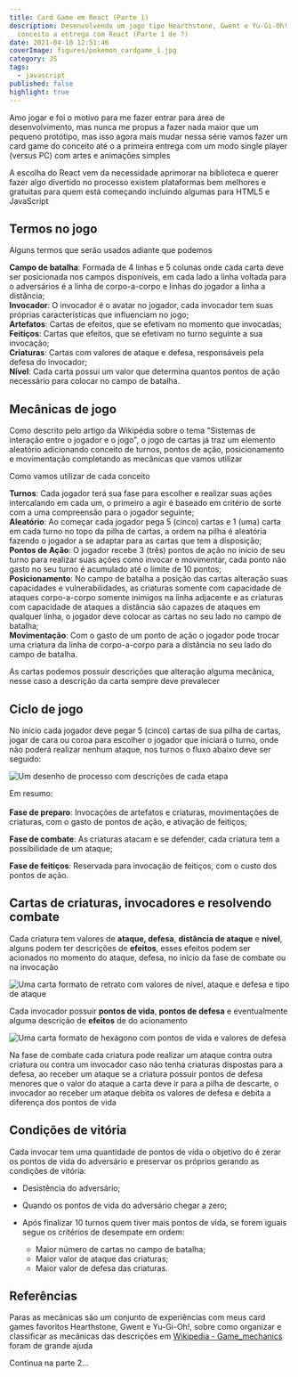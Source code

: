 ```yaml
---
title: Card Game em React (Parte 1)
description: Desenvolvendo um jogo tipo Hearthstone, Gwent e Yu-Gi-Oh! do
  conceito a entrega com React (Parte 1 de ?)
date: 2021-04-10 12:51:46
coverImage: figures/pokemon_cardgame_1.jpg
category: JS
tags:
  - javascript
published: false
highlight: true
---
```

Amo jogar e foi o motivo para me fazer entrar para área de desenvolvimento, mas nunca me propus a fazer nada maior que um pequeno protótipo, mas isso agora mais mudar nessa série vamos fazer um card game do conceito até o a primeira entrega com um modo single player (versus PC) com artes e animações simples

A escolha do React vem da necessidade aprimorar na biblioteca e querer fazer algo divertido no processo existem plataformas bem melhores e gratuitas para quem está começando incluindo algumas para HTML5 e JavaScript

## Termos no jogo

Alguns termos que serão usados adiante que podemos 

**Campo de batalha**: Formada de 4 linhas e 5 colunas onde cada carta deve ser posicionada nos campos disponíveis, em cada lado a linha voltada para o adversários é a linha de corpo-a-corpo e linhas do jogador a linha a distância;\
**Invocador**: O invocador é o avatar no jogador, cada invocador tem suas próprias características que influenciam no jogo;\
**Artefatos**: Cartas de efeitos, que se efetivam no momento que invocadas;\
**Feitiços**: Cartas que efeitos, que se efetivam no turno seguinte a sua invocação;\
**Criaturas**: Cartas com valores de ataque e defesa, responsáveis pela defesa do invocador;\
**Nível**: Cada carta possui um valor que determina quantos pontos de ação necessário para colocar no campo de batalha.

## Mecânicas de jogo

Como descrito pelo artigo da Wikipédia sobre o tema "Sistemas de interação entre o jogador e o jogo", o jogo de cartas já traz um elemento aleatório adicionando conceito de turnos, pontos de ação, posicionamento e movimentação completando as mecânicas que vamos utilizar

Como vamos utilizar de cada conceito

**Turnos**: Cada jogador terá sua fase para escolher e realizar suas ações intercalando em cada um, o primeiro a agir é baseado em critério de sorte com a uma compreensão para o jogador seguinte;\
**Aleatório**: Ao começar cada jogador pega 5 (cinco) cartas e 1 (uma) carta em cada turno no topo da pilha de cartas, a ordem na pilha é aleatória fazendo o jogador a se adaptar para as cartas que tem a disposição;\
**Pontos de Ação**: O jogador recebe 3 (três) pontos de ação no início de seu turno para realizar suas ações como invocar e movimentar, cada ponto não gasto no seu turno é acumulado até o limite de 10 pontos;\
**Posicionamento**: No campo de batalha a posição das cartas alteração suas capacidades e vulnerabilidades, as criaturas somente com capacidade de ataques corpo-a-corpo somente inimigos na linha adjacente e as criaturas com capacidade de ataques a distância são capazes de ataques em qualquer linha, o jogador deve colocar as cartas no seu lado no campo de batalha;\
**Movimentação**: Com o gasto de um ponto de ação o jogador pode trocar uma criatura da linha de corpo-a-corpo para a distância no seu lado do campo de batalha. 

As cartas podemos possuir descrições que alteração alguma mecânica, nesse caso a descrição da carta sempre deve prevalecer

## Ciclo de jogo

No início cada jogador deve pegar 5 (cinco) cartas de sua pilha de cartas, jogar de cara ou coroa para escolher o jogador que iniciará o turno, onde não poderá realizar nenhum ataque, nos turnos o fluxo abaixo deve ser seguido:

![Um desenho de processo com descrições de cada etapa](figures/game_loop_1.png "Game Loop")

Em resumo:\
\
**Fase de preparo**: Invocações de artefatos e criaturas, movimentações de criaturas, com o gasto de pontos de ação, e ativação de feitiços;

**Fase de combate**: As criaturas atacam e se defender, cada criatura tem a possibilidade de um ataque;

**Fase de feitiços**: Reservada para invocação de feitiços, com o custo dos pontos de ação.

## Cartas de criaturas, invocadores e resolvendo combate

Cada criatura tem valores de **ataque, defesa**, **distância de ataque** e **nível**, alguns podem ter descrições de **efeitos**, esses efeitos podem ser acionados no momento do ataque, defesa, no início da fase de combate ou na invocação

![Uma carta formato de retrato com valores de nível, ataque e defesa e tipo de ataque](figures/explicacao_card_criaturas.png "Exemplo de carta de criatura")

Cada invocador possuir **pontos de vida**, **pontos de defesa** e eventualmente alguma descrição de **efeitos** de do acionamento

![Uma carta formato de hexágono com pontos de vida e valores de defesa](figures/explicacao_card_invocador.png "Exemplo de carta de invocador")

Na fase de combate cada criatura pode realizar um ataque contra outra criatura ou contra um invocador caso não tenha criaturas dispostas para a defesa, ao receber um ataque se a criatura possuir pontos de defesa menores que o valor do ataque a carta deve ir para a pilha de descarte, o invocador ao receber um ataque debita os valores de defesa e debita a diferença dos pontos de vida

## Condições de vitória

Cada invocar tem uma quantidade de pontos de vida o objetivo do é zerar os pontos de vida do adversário e preservar os próprios gerando as condições de vitória:

* Desistência do adversário;
* Quando os pontos de vida do adversário chegar a zero;
* Após finalizar 10 turnos quem tiver mais pontos de vida, se forem iguais segue os critérios de desempate em ordem:  

  * Maior número de cartas no campo de batalha; 
  * Maior valor de ataque das criaturas;
  * Maior valor de defesa das criaturas.

## Referências

Paras as mecânicas são um conjunto de experiências com meus card games favoritos Hearthstone, Gwent e Yu-Gi-Oh!, sobre como organizar e classificar as mecânicas das descrições em  [Wikipedia - Game_mechanics](https://en.wikipedia.org/wiki/Game_mechanics) foram de grande ajuda

Continua na parte 2...